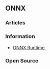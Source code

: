 ## ONNX


### Articles



### Information
- [ONNX Runtime](https://onnxruntime.ai/)



### Open Source


